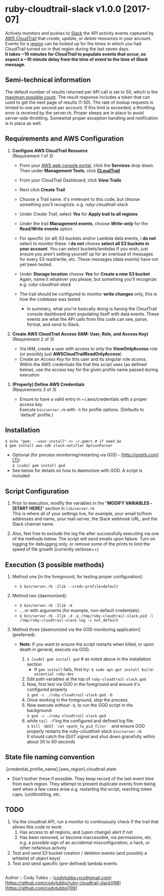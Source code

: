 
# ruby-cloudtrail-slack v1.0.0 [2017-07]

   Actively monitors and pushes to [Slack][1] the API activity events captured by [AWS CloudTrail][2] that *create*, *update*, or *delete*
   resources in your account. Events for a [region][3] can be looked up for the times in which you had CloudTrail
   turned on in that region during the last seven days.  
   **It takes ~10 minutes for *CloudTrail* to populate events that occur, so expect a ~10 minute delay from the
   time of event to the time of *Slack* message.**

## Semi-technical information
   The default number of results returned per API call is set to 50, which is the [maximum possible count][4].
   The result response includes a token that can used to get the next page of results (1-50).
   The rate of lookup requests is limited to one per second per account. If this limit is exceeded,
   a throttling error is received by the server.rb. Proper sleeps are in place to avoid server-side
   throttling. Somewhat proper exception handling and notification is in place as well.

## Requirements and AWS Configuration
1. **Configure AWS CloudTrail Resource**  
(Requirement 1 of 3)
    - From your [AWS web console portal][5], click the **Services** drop down. Then under **Management Tools**, click **[CLoudTrail][6]**    
    - From your CloudTrail Dashboard, click **View Trails**
    - Next click **Create Trail**  
    - Choose a Trail name. it's irrelevant to this code, but choose something you'll recognize. e.g. *ruby-cloudtrail-slack* 
    - Under *Create Trail*, select **_Yes_** for **Apply trail to all regions**  
    - Under the trail **Management events**, choose **_Write-only_** for the **Read/Write events** option  
    - For specific (or all) S3 buckets and/or Lambda data events, I **do not** select to monitor these. I **do not** choose **select all S3 buckets in your account**. You can select
    buckets/lambdas if you wish, just ensure you aren't setting yourself up for an overload of messages for every S3 read/write, etc. These messages (data events) have not yet been tested.  
    - Under **Storage location** choose **_Yes_** for **Create a new S3 bucket**. Again, name it whatever you please, but something you'll recognize. e.g. *ruby-cloudtrail-slack*
    
    - The trail should be configured to monitor **write changes** only, this is how the codebase was tested 
      - In summary, what you're basically doing is having the CloudTrail console dashboard start populating itself with data events. These events are what the API calls from this code can see, parse, format, and send to Slack.

2. **Create AWS CloudTrail Access (IAM: User, Role, and Access Key)**  
(Requirement 2 of 3)
    - Via IAM, create a user with access to only the **ViewOnlyAccess** role (or possibly just **AWSCloudTrailReadOnlyAccess**)
    - Create an *Access Key* for this user and its singular role access.  Within the AWS credentials file that this script uses (as defined below), use the access key for the given profile name passed during execution

3. **(Properly) Define AWS Credentials**  
(Requirements 3 of 3)
    - Ensure to have a valid entry in ~/.aws/credentials with a proper access key  
    Execute `bin/server.rb` with `-h` for profile options. (Defaults to 'default' profile.)

## Installation

`$ echo "gem: --user-install" >> ~/.gemrc # if need be`  
`$ gem install aws-sdk slack-notifier OptionParser`  

 - Optional (for process monitoring/restarting via GOD - [http://godrb.com][7]):  
   `$ [sudo] gem install god`  
 - See below for details on how to daemonize with GOD. A script is included

## Script Configuration

  1. Prior to execution, modify the variables in the "**MODIFY VARIABLES - [START HERE]**" section in `lib/server.rb`  
  This is where all of your settings live, for example, your email to/from addresses and name, your mail server, the Slack webhook URL, and the Slack channel name.  

  2. Also, feel free to exclude the log file after successfully executing via one of the methods below.
  The script will send emails upon failure.  Turn on logging for debugging only, or remove some of the prints to limit
  the speed of file growth (currently verbose++)

## Execution (3 possible methods)

1. Method one [in the foreground, for testing proper configuration]:  
    - `$ bin/server.rb -Ilib --creds-profile=default`  
  
2. Method two [daemonized]:  
    - `$ bin/server.rb -Ilib -d`  
    - ... or with arguments (for example, non-default credentials):
    - `$ bin/server.rb -Ilib -d -p /tmp/ruby-cloudtrail-slack.pid -l /tmp/ruby-cloudtrail-slack.log -c not_default`  
    
3. Method three [daemonized via the GOD monitoring application] (preferred):
    - **Note**: If you want to ensure the script restarts when killed, or upon death in general, execute via GOD.

      1. `$ [sudo] gem install god` # as noted above in the installation section  
         - If `gem install` fails, first try: `$ sudo apt-get install build-essential ruby-dev`  
      2. Edit path variables at the top of `ruby-cloudtrail-slack.god`
      3. Now, first test via GOD in the foreground and ensure it's configured properly  
      `$ god -c ./ruby-cloudtrail-slack.god -D`  
      4. Once working in the foreground, stop the process
      5. Now execute *without* `-D`, to run the GOD script in the background:  
      `$ god -c ./ruby-cloudtrail-slack.god`
      6. while `tail -f`'ing the configured and defined log file:  
      ```$ kill -QUIT `cat <path_to_pid_file>` ``` and
      ensure GOD properly restarts the *ruby-cloudtrail-slack* `bin/server.rb`  
      It should catch the *QUIT signal* and shut down gracefully within about 30 to 60 seconds

## State file naming convention
 .[credential_profile_name].[aws_region].cloudtrail.state  
 - Don't bother these if possible. They keep record of the last event time from each region.  They attempt to prevent duplicate events from
  being sent when a few cases arise e.g. restarting the script, reaching token caps, (un)throttling, etc.


## TODO
1. Via the cloudtrail API, run a monitor to continuously check if the trail that allows this code to work:  
   1. Has access to all regions, and (upon change) alert if not  
   2. Has been removed, or become inaccessible, via permissions, etc. e.g. a possible sign of an accidental misconfiguration, a hack, or other nefarious activity
2. Test and send S3 bucket creation / deletion events (and possibly a whitelist of object keys)  
3. Test and send specific (pre-defined) lambda events  

##

Author :: Cody Tubbs :: (codytubbs+rcs@gmail.com)  
[https://github.com/codytubbs/ruby-cloudtrail-slack][98]  
[https://github.com/codytubbs][99]


[1]: https://slack.com
[2]: https://aws.amazon.com/cloudtrail/
[3]: https://aws.amazon.com/about-aws/global-infrastructure/regional-product-services/
[4]: https://docs.aws.amazon.com/sdk-for-ruby/v3/api/Aws/CloudTrail/Client.html#lookup_events-instance_method
[5]: https://us-west-2.console.aws.amazon.com/console/home?region=us-west-2
[6]: https://us-west-2.console.aws.amazon.com/cloudtrail/home?region=us-west-2#/dashboard
[7]: http://godrb.com
[98]: https://github.com/codytubbs/ruby-cloudtrail-slack
[99]: https://github.com/codytubbs